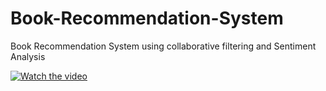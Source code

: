 # Book-Recommendation-System
Book Recommendation System using collaborative filtering and Sentiment Analysis


[![Watch the video](https://drive.google.com/uc?export=view&id=1maYhzMO40E3ApvA6JbK4gEdYuxHLXX6S)](https://drive.google.com/file/d/1OjJpPLudzZe_mmwZPfoc9toXT6_ZU-0I/view)